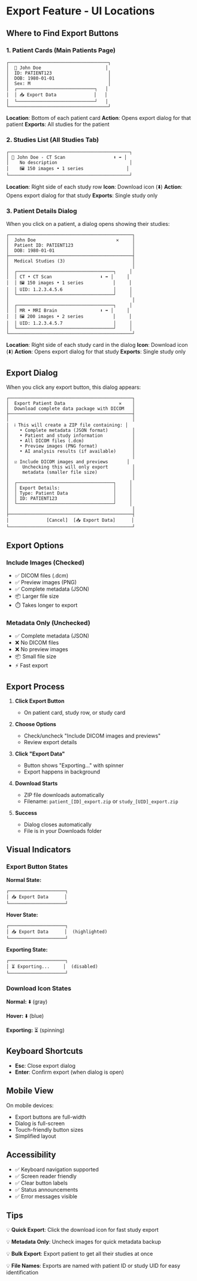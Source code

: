 # Export Feature - UI Locations

## Where to Find Export Buttons

### 1. Patient Cards (Main Patients Page)

```
┌─────────────────────────────────────┐
│  👤 John Doe                        │
│  ID: PATIENT123                     │
│  DOB: 1980-01-01                    │
│  Sex: M                             │
│  ┌─────────────────────────────┐   │
│  │ 📥 Export Data              │   │
│  └─────────────────────────────┘   │
└─────────────────────────────────────┘
```

**Location**: Bottom of each patient card
**Action**: Opens export dialog for that patient
**Exports**: All studies for the patient

### 2. Studies List (All Studies Tab)

```
┌─────────────────────────────────────────────┐
│ 📁 John Doe - CT Scan                  ⬇️ ➡️ │
│    No description                           │
│    🖼️ 150 images • 1 series                │
└─────────────────────────────────────────────┘
```

**Location**: Right side of each study row
**Icon**: Download icon (⬇️)
**Action**: Opens export dialog for that study
**Exports**: Single study only

### 3. Patient Details Dialog

When you click on a patient, a dialog opens showing their studies:

```
┌──────────────────────────────────────────────┐
│  John Doe                              ✕     │
│  Patient ID: PATIENT123                      │
│  DOB: 1980-01-01                             │
├──────────────────────────────────────────────┤
│  Medical Studies (3)                         │
│                                              │
│  ┌────────────────────────────────────┐     │
│  │ CT • CT Scan                  ⬇️ ➡️ │     │
│  │ 🖼️ 150 images • 1 series           │     │
│  │ UID: 1.2.3.4.5.6                   │     │
│  └────────────────────────────────────┘     │
│                                              │
│  ┌────────────────────────────────────┐     │
│  │ MR • MRI Brain                ⬇️ ➡️ │     │
│  │ 🖼️ 200 images • 2 series           │     │
│  │ UID: 1.2.3.4.5.7                   │     │
│  └────────────────────────────────────┘     │
└──────────────────────────────────────────────┘
```

**Location**: Right side of each study card in the dialog
**Icon**: Download icon (⬇️)
**Action**: Opens export dialog for that study
**Exports**: Single study only

## Export Dialog

When you click any export button, this dialog appears:

```
┌──────────────────────────────────────────────┐
│  Export Patient Data                    ✕    │
│  Download complete data package with DICOM   │
├──────────────────────────────────────────────┤
│                                              │
│  ℹ️ This will create a ZIP file containing: │
│    • Complete metadata (JSON format)         │
│    • Patient and study information           │
│    • All DICOM files (.dcm)                  │
│    • Preview images (PNG format)             │
│    • AI analysis results (if available)      │
│                                              │
│  ☑️ Include DICOM images and previews       │
│     Unchecking this will only export         │
│     metadata (smaller file size)             │
│                                              │
│  ┌────────────────────────────────────┐     │
│  │ Export Details:                    │     │
│  │ Type: Patient Data                 │     │
│  │ ID: PATIENT123                     │     │
│  └────────────────────────────────────┘     │
│                                              │
├──────────────────────────────────────────────┤
│              [Cancel]  [📥 Export Data]      │
└──────────────────────────────────────────────┘
```

## Export Options

### Include Images (Checked)
- ✅ DICOM files (.dcm)
- ✅ Preview images (PNG)
- ✅ Complete metadata (JSON)
- 📦 Larger file size
- ⏱️ Takes longer to export

### Metadata Only (Unchecked)
- ✅ Complete metadata (JSON)
- ❌ No DICOM files
- ❌ No preview images
- 📦 Small file size
- ⚡ Fast export

## Export Process

1. **Click Export Button**
   - On patient card, study row, or study card

2. **Choose Options**
   - Check/uncheck "Include DICOM images and previews"
   - Review export details

3. **Click "Export Data"**
   - Button shows "Exporting..." with spinner
   - Export happens in background

4. **Download Starts**
   - ZIP file downloads automatically
   - Filename: `patient_[ID]_export.zip` or `study_[UID]_export.zip`

5. **Success**
   - Dialog closes automatically
   - File is in your Downloads folder

## Visual Indicators

### Export Button States

**Normal State:**
```
┌─────────────────────┐
│ 📥 Export Data      │
└─────────────────────┘
```

**Hover State:**
```
┌─────────────────────┐
│ 📥 Export Data      │  (highlighted)
└─────────────────────┘
```

**Exporting State:**
```
┌─────────────────────┐
│ ⏳ Exporting...     │  (disabled)
└─────────────────────┘
```

### Download Icon States

**Normal:**
⬇️ (gray)

**Hover:**
⬇️ (blue)

**Exporting:**
⏳ (spinning)

## Keyboard Shortcuts

- **Esc**: Close export dialog
- **Enter**: Confirm export (when dialog is open)

## Mobile View

On mobile devices:
- Export buttons are full-width
- Dialog is full-screen
- Touch-friendly button sizes
- Simplified layout

## Accessibility

- ✅ Keyboard navigation supported
- ✅ Screen reader friendly
- ✅ Clear button labels
- ✅ Status announcements
- ✅ Error messages visible

## Tips

💡 **Quick Export**: Click the download icon for fast study export

💡 **Metadata Only**: Uncheck images for quick metadata backup

💡 **Bulk Export**: Export patient to get all their studies at once

💡 **File Names**: Exports are named with patient ID or study UID for easy identification

